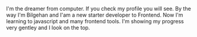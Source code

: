 I'm the dreamer from computer. If you check my profile you will see. 
By the way I'm Bilgehan and I'am a new starter developer to Frontend. 
Now I'm learning to javascript and many frontend tools. 
I'm showing my progress very gentley and I look on the top. 

